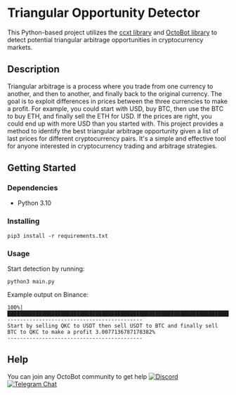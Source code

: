 # Triangular Opportunity Detector

This Python-based project utilizes the [ccxt library](https://github.com/ccxt/ccxt) and [OctoBot library](https://github.com/Drakkar-Software/OctoBot) to detect potential triangular arbitrage opportunities in cryptocurrency markets.

## Description

Triangular arbitrage is a process where you trade from one currency to another, and then to another, and finally back to the original currency. The goal is to exploit differences in prices between the three currencies to make a profit. For example, you could start with USD, buy BTC, then use the BTC to buy ETH, and finally sell the ETH for USD. If the prices are right, you could end up with more USD than you started with. This project provides a method to identify the best triangular arbitrage opportunity given a list of last prices for different cryptocurrency pairs. It's a simple and effective tool for anyone interested in cryptocurrency trading and arbitrage strategies.

## Getting Started

### Dependencies

* Python 3.10

### Installing

```
pip3 install -r requirements.txt
```

### Usage
Start detection by running:
```
python3 main.py
```

Example output on Binance:
```
100%|███████████████████████████████████████████████████████████████████████████████████████████████████████████████████████████████████████████
-------------------------------------------
Start by selling QKC to USDT then sell USDT to BTC and finally sell BTC to QKC to make a profit 3.0077136787178382%
-------------------------------------------
```

## Help

You can join any OctoBot community to get help [![Discord](https://img.shields.io/discord/530629985661222912.svg?logo=discord&label=Discord)](https://octobot.click/gh-discord) [![Telegram Chat](https://img.shields.io/badge/telegram-chat-green.svg?logo=telegram&label=Telegram)](https://octobot.click/gh-telegram)
